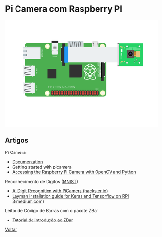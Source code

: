 # Pi Camera com Raspberry PI

![](./imagens/raspberry-pi-camera-2.png)

## Artigos

Pi Camera

* [Documentation](https://picamera.readthedocs.io/en/release-1.13/)
* [Getting started with picamera](https://projects.raspberrypi.org/en/projects/getting-started-with-picamera)
* [Accessing the Raspberry Pi Camera with OpenCV and Python](https://www.pyimagesearch.com/2015/03/30/accessing-the-raspberry-pi-camera-with-opencv-and-python/)

Reconhecimento de Digitos ([MNIST](https://en.wikipedia.org/wiki/MNIST_database))

* [AI Digit Recognition with PiCamera (hackster.io)](https://www.hackster.io/dhq/ai-digit-recognition-with-picamera-2c017f)
* [Layman installation guide for Keras and Tensorflow on RPi 3(medium.com)](https://medium.com/@paroskwan/layman-installation-guide-for-keras-and-tensorflow-on-rpi-3-38b84f3e59dc)

Leitor de Código de Barras com o pacote ZBar

* [Tutorial de introdução ao ZBar](https://github.com/lsmanoel/PythonCodes/blob/master/zbar/barcode_zbar.ipynb)

[Voltar](https://lpae.github.io/)